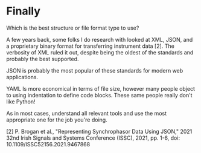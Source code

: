 # Finally

Which is the best structure or file format type to use?&#x20;

A few years back, some folks I do research with looked at XML, JSON, and a proprietary binary format for transferring instrument data \[2]. The verbosity of XML ruled it out, despite being the oldest of the standards and probably the best supported.&#x20;

JSON is probably the most popular of these standards for modern web applications.&#x20;

YAML Is more economical in terms of file size, however many people object to using indentation to define code blocks. These same people really don't like Python!&#x20;

As in most cases, understand all relevant tools and use the most appropriate one for the job you're doing.



\[2] P. Brogan et al., "Representing Synchrophasor Data Using JSON," 2021 32nd Irish Signals and Systems Conference (ISSC), 2021, pp. 1-6, doi: 10.1109/ISSC52156.2021.9467868
